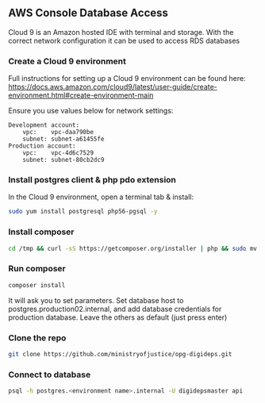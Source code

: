 ## AWS Console Database Access

Cloud 9 is an Amazon hosted IDE with terminal and storage.
With the correct network configuration it can be used to access RDS databases

### Create a Cloud 9 environment

Full instructions for setting up a Cloud 9 environment can be found here:
https://docs.aws.amazon.com/cloud9/latest/user-guide/create-environment.html#create-environment-main

Ensure you use values below for network settings:
```
Development account:
    vpc:    vpc-daa790be
    subnet: subnet-a61455fe
Production account:
    vpc:    vpc-4d6c7529
    subnet: subnet-80cb2dc9
```

### Install postgres client & php pdo extension

In the Cloud 9 environment, open a terminal tab & install:
```bash
sudo yum install postgresql php56-pgsql -y
```

### Install composer

```bash
cd /tmp && curl -sS https://getcomposer.org/installer | php && sudo mv composer.phar /usr/local/bin/composer
```

### Run composer

```bash
composer install
```
It will ask you to set parameters. Set database host to postgres.production02.internal, and add database credentials for production database. Leave the others as default (just press enter)

### Clone the repo

```bash
git clone https://github.com/ministryofjustice/opg-digideps.git
```

### Connect to database

```bash
psql -h postgres.<environment name>.internal -U digidepsmaster api
```
